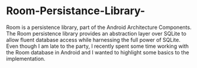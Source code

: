 # Room-Persistance-Library-
Room is a persistence library, part of the Android Architecture Components. The Room persistence library provides an abstraction layer over SQLite to allow fluent database access while harnessing the full power of SQLite.  Even though I am late to the party, I recently spent some time working with the Room database in Android and I wanted to highlight some basics to the implementation.

